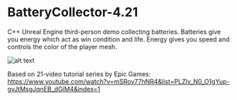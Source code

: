 # BatteryCollector-4.21
C++ Unreal Engine third-person demo collecting batteries. Batteries give you energy which act as win condition and life. Energy gives you speed and controls the color of the player mesh. 

![alt text](https://media.giphy.com/media/6EhIYmJmjFwhx8usrt/giphy.gif)

Based on 21-video tutorial series by Epic Games: https://www.youtube.com/watch?v=mSRov77hNR4&list=PLZlv_N0_O1gYup-gvJtMsgJqnEB_dGiM4&index=1
